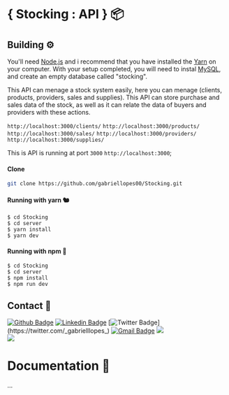 # { Stocking : API } 📦
## Building ⚙
You'll need [Node.js](https://nodejs.org) and i recommend that you have installed the [Yarn](https://classic.yarnpkg.com/en/docs/install/#windows-stable) on your computer. With your setup completed, you will need to instal [MySQL](https://www.mysql.com/), and create an empty database called "stocking".

This API can menage a stock system easily, here you can menage (clients, products, providers, sales and supplies). This API can store purchase and sales data of the stock, as well as it can relate the data of buyers and providers with these actions.

``http://localhost:3000/clients/``
``http://localhost:3000/products/``
``http://localhost:3000/sales/``
``http://localhost:3000/providers/``
``http://localhost:3000/supplies/``

This is API is running at port ``3000`` ```http://localhost:3000```;
<br>

#### Clone
```bash
git clone https://github.com/gabriellopes00/Stocking.git
```

#### Running with yarn 🐿
```ssh
$ cd Stocking
$ cd server
$ yarn install
$ yarn dev
```

#### Running with npm 🔧
```ssh
$ cd Stocking
$ cd server
$ npm install
$ npm run dev
```

## Contact 📱
[![Github Badge](https://img.shields.io/badge/-Github-000?style=flat-square&logo=Github&logoColor=white&link=https://github.com/gabriellopes00)](https://github.com/gabriellopes00)
[![Linkedin Badge](https://img.shields.io/badge/-LinkedIn-blue?style=flat-square&logo=Linkedin&logoColor=white&link=https://www.linkedin.com/in/gabriel-lopes-6625631b0/)](https://www.linkedin.com/in/gabriel-lopes-6625631b0/)
[![Twitter Badge](https://img.shields.io/badge/-Twitter-1ca0f1?style=flat-square&labelColor=1ca0f1&logo=twitter&logoColor=white&link=https://twitter.com/_gabrielllopes_)](https://twitter.com/_gabrielllopes_)
[![Gmail Badge](https://img.shields.io/badge/-Gmail-D14836?&style=flat-square&logo=Gmail&logoColor=white&link=mailto:gabrielluislopes00@gmail.com)](mailto:gabrielluislopes00@gmail.com)
  <a href="https://www.facebook.com/profile.php?id=100034920821684">
    <img src="https://img.shields.io/badge/Facebook-%231877F2.svg?&style=flat-square&logo=facebook&logoColor=white">  
  </a> 
  <a href="https://www.instagram.com/_.gabriellopes/?hl=pt-br">
    <img src="https://img.shields.io/badge/Instagram-%23E4405F.svg?&style=flat-square&logo=instagram&logoColor=white">
  </a>

# Documentation 📝

...